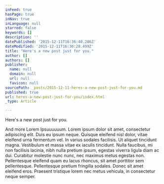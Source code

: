 ```yaml
---
inFeed: true
hasPage: true
inNav: true
inLanguage: null
starred: false
keywords: []
description: ''
datePublished: '2015-12-11T16:36:40.286Z'
dateModified: '2015-12-11T16:36:28.499Z'
title: "Here's a new post just for you."
author: []
authors: []
publisher:
  name: null
  domain: null
  url: null
  favicon: null
sourcePath: _posts/2015-12-11-heres-a-new-post-just-for-you.md
published: true
url: heres-a-new-post-just-for-you/index.html
_type: Article

---
```

Here's a new post just for you.

And more Lorem Ipsuuuuuum. Lorem ipsum dolor sit amet, consectetur adipiscing elit. Duis eu ipsum neque. Quisque eleifend nisl dolor, vitae eleifend urna fermentum vel. In varius sodales facilisis. Ut aliquet tincidunt magna. Vestibulum et massa vitae ex iaculis tincidunt. Nulla faucibus, mi non facilisis lacinia, nibh nulla pretium ipsum, egestas viverra ligula diam ac dui. Curabitur molestie nunc nunc, nec maximus metus egestas non. Pellentesque eleifend quam eu lacus rhoncus, sit amet porttitor sem pellentesque. Pellentesque pretium fringilla sodales. Donec sit amet eleifend eros. Praesent tristique lorem nec metus vehicula, in consectetur neque semper.